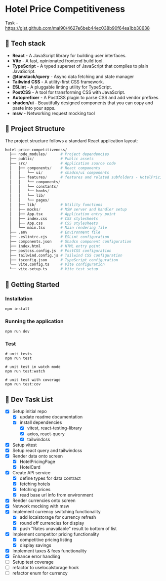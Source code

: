 # Hotel Price Competitiveness

Task - https://gist.github.com/mal90/4627e6beb44ec038b90f64ea1bb30638

## 🎉 Tech stack

- **React** - A JavaScript library for building user interfaces.
- **Vite** - A fast, opinionated frontend build tool.
- **TypeScript** - A typed superset of JavaScript that compiles to plain JavaScript.
- **@tanstack/query** - Async data fetching and state manager
- **Tailwind CSS** - A utility-first CSS framework.
- **ESLint** - A pluggable linting utility for TypeScript.
- **PostCSS** - A tool for transforming CSS with JavaScript.
- **Autoprefixer** - A PostCSS plugin to parse CSS and add vendor prefixes.
- **shadcn/ui** - Beautifully designed components that you can copy and paste into your apps.
- **msw** - Networking request mocking tool

## 📂 Project Structure

The project structure follows a standard React application layout:

```python
hotel-price-competitiveness/
  ├── node_modules/      # Project dependencies
  ├── public/            # Public assets
  ├── src/               # Application source code
  │   ├── components/    # React components
  │   │   └── ui/        # shadcn/ui components
  │   ├── features/      # features and related subfolders - HotelPricing
  │   │   └── components/
  │   │   └── constants/
  │   │   └── hooks/
  │   │   └── lib/
  │   │   └── pages/
  │   ├── lib/           # Utility functions
  │   ├── mocks/         # MSW server and handler setup
  │   ├── App.tsx        # Application entry point
  │   ├── index.css      # CSS stylesheets
  │   ├── App.css        # CSS stylesheets
  │   └── main.tsx       # Main rendering file
  ├── .env               # Environment file
  ├── .eslintrc.cjs      # ESLint configuration
  ├── components.json    # Shadcn component configuration
  ├── index.html         # HTML entry point
  ├── postcss.config.js  # PostCSS configuration
  ├── tailwind.config.js # Tailwind CSS configuration
  ├── tsconfig.json      # TypeScript configuration
  └── vite.config.ts     # Vite configuration
  └── vite-setup.ts      # Vite test setup
```

## 🚀 Getting Started

### Installation

```shell
npm install
```

### Running the application

```shell
npm run dev
```

### Test

```shell
# unit tests
npm run test

# unit test in watch mode
npm run test:watch

# unit test with coverage
npm run test:cov
```

## 📜 Dev Task List

- [x] Setup initial repo
  - [x] update readme documentation
  - [x] install dependencies
    - [x] vitest, react-testing-library
    - [x] axios, react-query
    - [x] tailwindcss
- [x] Setup vitest
- [x] Setup react query and tailwindcss
- [x] Render data onto screen
  - [x] HotelPricingPage
  - [x] HotelCard
- [x] Create API service
  - [x] define types for data contract
  - [x] fetching hotels
  - [x] fetching prices
  - [x] read base url info from environment
- [x] Render currencies onto screen
- [x] Network mocking with msw
- [x] Implement currency switching functionality
  - [x] add localstorage for currency refresh
  - [x] round off currencies for display
  - [x] push "Rates unavailable" result to bottom of list
- [x] Implement competitor pricing functionality
  - [x] competitive pricing listing
  - [x] display savings
- [x] Implement taxes & fees functionality
- [x] Enhance error handling
- [ ] Setup test coverage
- [ ] refactor to uselocalstorage hook
- [ ] refactor enum for currency
